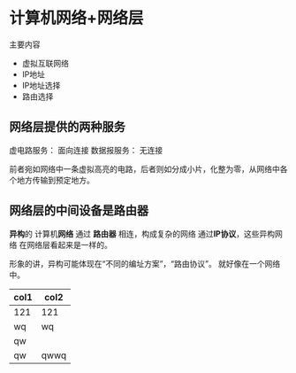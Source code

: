 # 计算机网络+网络层
主要内容

 + 虚拟互联网络
 + IP地址
 + IP地址选择
 + 路由选择

## 网络层提供的两种服务
虚电路服务： 面向连接
数据报服务： 无连接

前者宛如网络中一条虚拟高亮的电路，后者则如分成小片，化整为零，从网络中各个地方传输到预定地方。

## 网络层的中间设备是路由器

**异构**的 计算机**网络** 通过 **路由器** 相连，构成复杂的网络
通过**IP协议**，这些异构网络 在网络层看起来是一样的。

形象的讲，异构可能体现在“不同的编址方案”，“路由协议”。
就好像在一个网络中。

col1 | col2
----|---
121  |121
wq  | wq
qw  |
qw  | qwwq 
